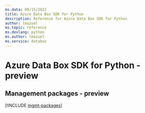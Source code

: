 ```yaml
---
ms.data: 09/15/2022
title: Azure Data Box SDK for Python
description: Reference for Azure Data Box SDK for Python
author: lmazuel
ms.topic: reference
ms.devlang: python
ms.author: lmazuel
ms.service: databox
---
```

# Azure Data Box SDK for Python - preview

## Management packages - preview
[!INCLUDE [mgmt-packages](data-box-mgmt-index.md)]